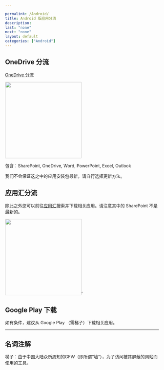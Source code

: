 ```yaml
---

permalink: /Android/
title: Android 版应用分流
description:
last: "none"
next: "none"
layout: default
categories: ["Android"]
---
```

## OneDrive 分流

<script>
    document.addEventListener('DOMContentLoaded', function() {
    const elems = document.querySelectorAll('.materialboxed');
    const instances = M.Materialbox.init(elems);
  });
</script>

<a href="https://bdfz.sharepoint.com/:f:/s/PublicDatabase/EspN9dhqSghAm8iNsuhaDzQBdwO-3UHNVJJUsBaVkloKhA?e=xGZhOU" class="pill-btn blue white-text" target="_blank">OneDrive 分流</a>

<img src="../img/andApps.png" width="250" class=" materialboxed">

包含：SharePoint, OneDrive, Word, PowerPoint, Excel, Outlook

我们不会保证这之中的应用安装包最新，请自行选择更新方法。

## 应用汇分流

除此之外您可以前往[应用汇](http://www.appchina.com/)搜索并下载相关应用。请注意其中的 SharePoint 不是最新的。

<img src="../img/appchina..png" width="250" class=" materialboxed">‘

## Google Play 下载

如有条件，建议从 Google Play （需梯子）下载相关应用。

---

## 名词注解

梯子：由于中国大陆众所周知的GFW（即所谓“墙”），为了访问被其屏蔽的网站而使用的工具。
